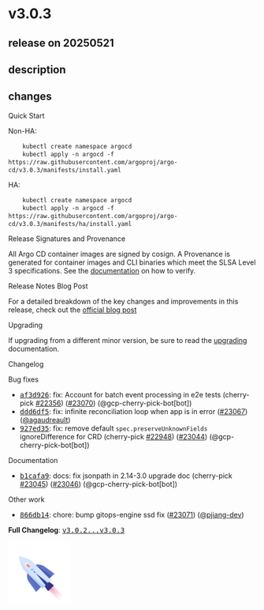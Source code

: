 # v3.0.3

## release on 20250521

## description

## changes

Quick Start

Non-HA:

        kubectl create namespace argocd
        kubectl apply -n argocd -f https://raw.githubusercontent.com/argoproj/argo-cd/v3.0.3/manifests/install.yaml

HA:

        kubectl create namespace argocd
        kubectl apply -n argocd -f https://raw.githubusercontent.com/argoproj/argo-cd/v3.0.3/manifests/ha/install.yaml

Release Signatures and Provenance

All Argo CD container images are signed by cosign. A Provenance is generated for container images and CLI binaries which meet the SLSA Level 3 specifications. See the <a href="https://argo-cd.readthedocs.io/en/stable/operator-manual/signed-release-assets" rel="nofollow">documentation</a> on how to verify.

Release Notes Blog Post

For a detailed breakdown of the key changes and improvements in this release, check out the <a href="https://blog.argoproj.io/argo-cd-v2-14-release-candidate-57a664791e2a" rel="nofollow">official blog post</a>

Upgrading

If upgrading from a different minor version, be sure to read the <a href="https://argo-cd.readthedocs.io/en/stable/operator-manual/upgrading/overview/" rel="nofollow">upgrading</a> documentation.

Changelog

Bug fixes

* <a class="commit-link" data-hovercard-type="commit" data-hovercard-url="https://github.com/argoproj/argo-cd/commit/af3d9266a868c7c25804d653dad15e2a05e8ec44/hovercard" href="https://github.com/argoproj/argo-cd/commit/af3d9266a868c7c25804d653dad15e2a05e8ec44"><tt>af3d926</tt></a>: fix: Account for batch event processing in e2e tests (cherry-pick <a class="issue-link js-issue-link" data-error-text="Failed to load title" data-id="2921835612" data-permission-text="Title is private" data-url="https://github.com/argoproj/argo-cd/issues/22356" data-hovercard-type="pull_request" data-hovercard-url="/argoproj/argo-cd/pull/22356/hovercard" href="https://github.com/argoproj/argo-cd/pull/22356">#22356</a>) (<a class="issue-link js-issue-link" data-error-text="Failed to load title" data-id="3078130284" data-permission-text="Title is private" data-url="https://github.com/argoproj/argo-cd/issues/23070" data-hovercard-type="pull_request" data-hovercard-url="/argoproj/argo-cd/pull/23070/hovercard" href="https://github.com/argoproj/argo-cd/pull/23070">#23070</a>) (@gcp-cherry-pick-bot[bot])
* <a class="commit-link" data-hovercard-type="commit" data-hovercard-url="https://github.com/argoproj/argo-cd/commit/ddd6df5d44ea5eaad8c309c5d74660df3ae9bc31/hovercard" href="https://github.com/argoproj/argo-cd/commit/ddd6df5d44ea5eaad8c309c5d74660df3ae9bc31"><tt>ddd6df5</tt></a>: fix: infinite reconciliation loop when app is in error (<a class="issue-link js-issue-link" data-error-text="Failed to load title" data-id="3077775343" data-permission-text="Title is private" data-url="https://github.com/argoproj/argo-cd/issues/23067" data-hovercard-type="pull_request" data-hovercard-url="/argoproj/argo-cd/pull/23067/hovercard" href="https://github.com/argoproj/argo-cd/pull/23067">#23067</a>) (<a class="user-mention notranslate" data-hovercard-type="user" data-hovercard-url="/users/agaudreault/hovercard" data-octo-click="hovercard-link-click" data-octo-dimensions="link_type:self" href="https://github.com/agaudreault">@agaudreault</a>)
* <a class="commit-link" data-hovercard-type="commit" data-hovercard-url="https://github.com/argoproj/argo-cd/commit/927ed3504e23b015ece64dafdc08156ed0c884df/hovercard" href="https://github.com/argoproj/argo-cd/commit/927ed3504e23b015ece64dafdc08156ed0c884df"><tt>927ed35</tt></a>: fix: remove default <code>spec.preserveUnknownFields</code> ignoreDifference for CRD (cherry-pick <a class="issue-link js-issue-link" data-error-text="Failed to load title" data-id="3058737143" data-permission-text="Title is private" data-url="https://github.com/argoproj/argo-cd/issues/22948" data-hovercard-type="pull_request" data-hovercard-url="/argoproj/argo-cd/pull/22948/hovercard" href="https://github.com/argoproj/argo-cd/pull/22948">#22948</a>) (<a class="issue-link js-issue-link" data-error-text="Failed to load title" data-id="3074253516" data-permission-text="Title is private" data-url="https://github.com/argoproj/argo-cd/issues/23044" data-hovercard-type="pull_request" data-hovercard-url="/argoproj/argo-cd/pull/23044/hovercard" href="https://github.com/argoproj/argo-cd/pull/23044">#23044</a>) (@gcp-cherry-pick-bot[bot])

Documentation

* <a class="commit-link" data-hovercard-type="commit" data-hovercard-url="https://github.com/argoproj/argo-cd/commit/b1cafa9d767bfe91a9a2ca2409be9b4712907ef7/hovercard" href="https://github.com/argoproj/argo-cd/commit/b1cafa9d767bfe91a9a2ca2409be9b4712907ef7"><tt>b1cafa9</tt></a>: docs: fix jsonpath in 2.14-3.0 upgrade doc (cherry-pick <a class="issue-link js-issue-link" data-error-text="Failed to load title" data-id="3074410749" data-permission-text="Title is private" data-url="https://github.com/argoproj/argo-cd/issues/23045" data-hovercard-type="pull_request" data-hovercard-url="/argoproj/argo-cd/pull/23045/hovercard" href="https://github.com/argoproj/argo-cd/pull/23045">#23045</a>) (<a class="issue-link js-issue-link" data-error-text="Failed to load title" data-id="3074475589" data-permission-text="Title is private" data-url="https://github.com/argoproj/argo-cd/issues/23046" data-hovercard-type="pull_request" data-hovercard-url="/argoproj/argo-cd/pull/23046/hovercard" href="https://github.com/argoproj/argo-cd/pull/23046">#23046</a>) (@gcp-cherry-pick-bot[bot])

Other work

* <a class="commit-link" data-hovercard-type="commit" data-hovercard-url="https://github.com/argoproj/argo-cd/commit/866db14e30624e62a23195008856e5df60bf7558/hovercard" href="https://github.com/argoproj/argo-cd/commit/866db14e30624e62a23195008856e5df60bf7558"><tt>866db14</tt></a>: chore: bump gitops-engine ssd fix (<a class="issue-link js-issue-link" data-error-text="Failed to load title" data-id="3078327158" data-permission-text="Title is private" data-url="https://github.com/argoproj/argo-cd/issues/23071" data-hovercard-type="pull_request" data-hovercard-url="/argoproj/argo-cd/pull/23071/hovercard" href="https://github.com/argoproj/argo-cd/pull/23071">#23071</a>) (<a class="user-mention notranslate" data-hovercard-type="user" data-hovercard-url="/users/pjiang-dev/hovercard" data-octo-click="hovercard-link-click" data-octo-dimensions="link_type:self" href="https://github.com/pjiang-dev">@pjiang-dev</a>)

<strong>Full Changelog</strong>: <a class="commit-link" href="https://github.com/argoproj/argo-cd/compare/v3.0.2...v3.0.3"><tt>v3.0.2...v3.0.3</tt></a>

<a href="https://argoproj.github.io/cd/" rel="nofollow"><img src="https://raw.githubusercontent.com/argoproj/argo-site/master/content/pages/cd/gitops-cd.png" width="25%" style="max-width: 100%;"></a>


